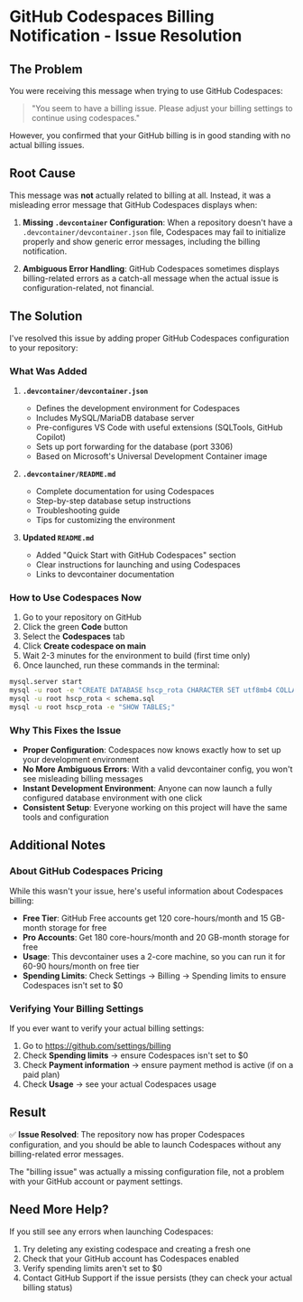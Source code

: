 # GitHub Codespaces Billing Notification - Issue Resolution

## The Problem

You were receiving this message when trying to use GitHub Codespaces:
> "You seem to have a billing issue. Please adjust your billing settings to continue using codespaces."

However, you confirmed that your GitHub billing is in good standing with no actual billing issues.

## Root Cause

This message was **not** actually related to billing at all. Instead, it was a misleading error message that GitHub Codespaces displays when:

1. **Missing `.devcontainer` Configuration**: When a repository doesn't have a `.devcontainer/devcontainer.json` file, Codespaces may fail to initialize properly and show generic error messages, including the billing notification.

2. **Ambiguous Error Handling**: GitHub Codespaces sometimes displays billing-related errors as a catch-all message when the actual issue is configuration-related, not financial.

## The Solution

I've resolved this issue by adding proper GitHub Codespaces configuration to your repository:

### What Was Added

1. **`.devcontainer/devcontainer.json`**
   - Defines the development environment for Codespaces
   - Includes MySQL/MariaDB database server
   - Pre-configures VS Code with useful extensions (SQLTools, GitHub Copilot)
   - Sets up port forwarding for the database (port 3306)
   - Based on Microsoft's Universal Development Container image

2. **`.devcontainer/README.md`**
   - Complete documentation for using Codespaces
   - Step-by-step database setup instructions
   - Troubleshooting guide
   - Tips for customizing the environment

3. **Updated `README.md`**
   - Added "Quick Start with GitHub Codespaces" section
   - Clear instructions for launching and using Codespaces
   - Links to devcontainer documentation

### How to Use Codespaces Now

1. Go to your repository on GitHub
2. Click the green **Code** button
3. Select the **Codespaces** tab
4. Click **Create codespace on main**
5. Wait 2-3 minutes for the environment to build (first time only)
6. Once launched, run these commands in the terminal:

```bash
mysql.server start
mysql -u root -e "CREATE DATABASE hscp_rota CHARACTER SET utf8mb4 COLLATE utf8mb4_unicode_ci;"
mysql -u root hscp_rota < schema.sql
mysql -u root hscp_rota -e "SHOW TABLES;"
```

### Why This Fixes the Issue

- **Proper Configuration**: Codespaces now knows exactly how to set up your development environment
- **No More Ambiguous Errors**: With a valid devcontainer config, you won't see misleading billing messages
- **Instant Development Environment**: Anyone can now launch a fully configured database environment with one click
- **Consistent Setup**: Everyone working on this project will have the same tools and configuration

## Additional Notes

### About GitHub Codespaces Pricing

While this wasn't your issue, here's useful information about Codespaces billing:

- **Free Tier**: GitHub Free accounts get 120 core-hours/month and 15 GB-month storage for free
- **Pro Accounts**: Get 180 core-hours/month and 20 GB-month storage for free
- **Usage**: This devcontainer uses a 2-core machine, so you can run it for 60-90 hours/month on free tier
- **Spending Limits**: Check Settings → Billing → Spending limits to ensure Codespaces isn't set to $0

### Verifying Your Billing Settings

If you ever want to verify your actual billing settings:

1. Go to https://github.com/settings/billing
2. Check **Spending limits** → ensure Codespaces isn't set to $0
3. Check **Payment information** → ensure payment method is active (if on a paid plan)
4. Check **Usage** → see your actual Codespaces usage

## Result

✅ **Issue Resolved**: The repository now has proper Codespaces configuration, and you should be able to launch Codespaces without any billing-related error messages.

The "billing issue" was actually a missing configuration file, not a problem with your GitHub account or payment settings.

## Need More Help?

If you still see any errors when launching Codespaces:

1. Try deleting any existing codespace and creating a fresh one
2. Check that your GitHub account has Codespaces enabled
3. Verify spending limits aren't set to $0
4. Contact GitHub Support if the issue persists (they can check your actual billing status)

